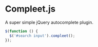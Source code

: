 # Compleet.js

A super simple jQuery autocomplete plugin.

```javascript
$(function () {
  $('#search input').compleet();
});
```
